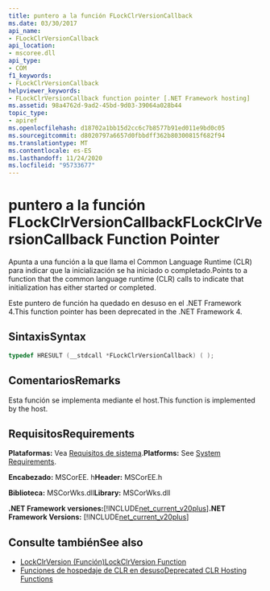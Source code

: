 ```yaml
---
title: puntero a la función FLockClrVersionCallback
ms.date: 03/30/2017
api_name:
- FLockClrVersionCallback
api_location:
- mscoree.dll
api_type:
- COM
f1_keywords:
- FLockClrVersionCallback
helpviewer_keywords:
- FLockClrVersionCallback function pointer [.NET Framework hosting]
ms.assetid: 98a4762d-9ad2-45bd-9d03-39064a028b44
topic_type:
- apiref
ms.openlocfilehash: d18702a1bb15d2cc6c7b8577b91ed011e9bd0c05
ms.sourcegitcommit: d8020797a6657d0fbbdff362b80300815f682f94
ms.translationtype: MT
ms.contentlocale: es-ES
ms.lasthandoff: 11/24/2020
ms.locfileid: "95733677"
---
```

# <a name="flockclrversioncallback-function-pointer"></a><span data-ttu-id="ca05f-102">puntero a la función FLockClrVersionCallback</span><span class="sxs-lookup"><span data-stu-id="ca05f-102">FLockClrVersionCallback Function Pointer</span></span>

<span data-ttu-id="ca05f-103">Apunta a una función a la que llama el Common Language Runtime (CLR) para indicar que la inicialización se ha iniciado o completado.</span><span class="sxs-lookup"><span data-stu-id="ca05f-103">Points to a function that the common language runtime (CLR) calls to indicate that initialization has either started or completed.</span></span>  
  
 <span data-ttu-id="ca05f-104">Este puntero de función ha quedado en desuso en el .NET Framework 4.</span><span class="sxs-lookup"><span data-stu-id="ca05f-104">This function pointer has been deprecated in the .NET Framework 4.</span></span>  
  
## <a name="syntax"></a><span data-ttu-id="ca05f-105">Sintaxis</span><span class="sxs-lookup"><span data-stu-id="ca05f-105">Syntax</span></span>  
  
```cpp  
typedef HRESULT (__stdcall *FLockClrVersionCallback) ( );  
```  
  
## <a name="remarks"></a><span data-ttu-id="ca05f-106">Comentarios</span><span class="sxs-lookup"><span data-stu-id="ca05f-106">Remarks</span></span>  

 <span data-ttu-id="ca05f-107">Esta función se implementa mediante el host.</span><span class="sxs-lookup"><span data-stu-id="ca05f-107">This function is implemented by the host.</span></span>  
  
## <a name="requirements"></a><span data-ttu-id="ca05f-108">Requisitos</span><span class="sxs-lookup"><span data-stu-id="ca05f-108">Requirements</span></span>  

 <span data-ttu-id="ca05f-109">**Plataformas:** Vea [Requisitos de sistema](../../get-started/system-requirements.md).</span><span class="sxs-lookup"><span data-stu-id="ca05f-109">**Platforms:** See [System Requirements](../../get-started/system-requirements.md).</span></span>  
  
 <span data-ttu-id="ca05f-110">**Encabezado:** MSCorEE. h</span><span class="sxs-lookup"><span data-stu-id="ca05f-110">**Header:** MSCorEE.h</span></span>  
  
 <span data-ttu-id="ca05f-111">**Biblioteca:** MSCorWks.dll</span><span class="sxs-lookup"><span data-stu-id="ca05f-111">**Library:** MSCorWks.dll</span></span>  
  
 <span data-ttu-id="ca05f-112">**.NET Framework versiones:**[!INCLUDE[net_current_v20plus](../../../../includes/net-current-v20plus-md.md)]</span><span class="sxs-lookup"><span data-stu-id="ca05f-112">**.NET Framework Versions:** [!INCLUDE[net_current_v20plus](../../../../includes/net-current-v20plus-md.md)]</span></span>  
  
## <a name="see-also"></a><span data-ttu-id="ca05f-113">Consulte también</span><span class="sxs-lookup"><span data-stu-id="ca05f-113">See also</span></span>

- [<span data-ttu-id="ca05f-114">LockClrVersion (Función)</span><span class="sxs-lookup"><span data-stu-id="ca05f-114">LockClrVersion Function</span></span>](lockclrversion-function.md)
- [<span data-ttu-id="ca05f-115">Funciones de hospedaje de CLR en desuso</span><span class="sxs-lookup"><span data-stu-id="ca05f-115">Deprecated CLR Hosting Functions</span></span>](deprecated-clr-hosting-functions.md)
